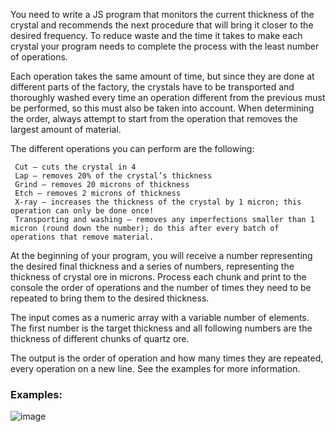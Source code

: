 You need to write a JS program that monitors the current thickness of the crystal and recommends the next procedure that will bring it closer to the desired frequency. To reduce waste and the time it takes to make each crystal your program needs to complete the process with the least number of operations.

Each operation takes the same amount of time, but since they are done at different parts of the factory, the crystals have to be transported and thoroughly washed every time an operation different from the previous must be performed, so this must also be taken into account. When determining the order, always attempt to start from the operation that removes the largest amount of material.

The different operations you can perform are the following:

     Cut – cuts the crystal in 4
     Lap – removes 20% of the crystal’s thickness
     Grind – removes 20 microns of thickness
     Etch – removes 2 microns of thickness
     X-ray – increases the thickness of the crystal by 1 micron; this operation can only be done once!
     Transporting and washing – removes any imperfections smaller than 1 micron (round down the number); do this after every batch of operations that remove material.

At the beginning of your program, you will receive a number representing the desired final thickness and a series of numbers, representing the 
 thickness of crystal ore in microns. Process each chunk and print to the console the order of operations and the number of times they need to be repeated to bring them to the desired thickness.

The input comes as a numeric array with a variable number of elements. The first number is the target thickness and all following numbers are the thickness of different chunks of quartz ore.

The output is the order of operation and how many times they are repeated, every operation on a new line. See the examples for more information.

### Examples:

![image](https://github.com/nsinorov/SoftUniMainPath/assets/45227327/cfb8fc83-36c0-44c0-8094-d0c5ab48e053)
